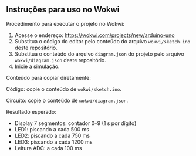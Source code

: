 ## Instruções para uso no Wokwi

Procedimento para executar o projeto no Wokwi:

1. Acesse o endereço: https://wokwi.com/projects/new/arduino-uno
2. Substitua o código do editor pelo conteúdo do arquivo `wokwi/sketch.ino` deste repositório.
3. Substitua o conteúdo do arquivo `diagram.json` do projeto pelo arquivo `wokwi/diagram.json` deste repositório.
4. Inicie a simulação.

Conteúdo para copiar diretamente:

Código: copie o conteúdo de `wokwi/sketch.ino`.

Circuito: copie o conteúdo de `wokwi/diagram.json`.

Resultado esperado:

- Display 7 segmentos: contador 0–9 (1 s por dígito)
- LED1: piscando a cada 500 ms
- LED2: piscando a cada 750 ms
- LED3: piscando a cada 1200 ms
- Leitura ADC: a cada 100 ms
